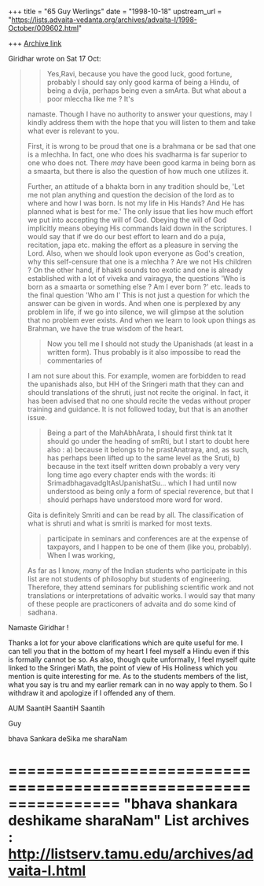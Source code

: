 +++
title = "65 Guy Werlings"
date = "1998-10-18"
upstream_url = "https://lists.advaita-vedanta.org/archives/advaita-l/1998-October/009602.html"

+++
[Archive link](https://lists.advaita-vedanta.org/archives/advaita-l/1998-October/009602.html)

Giridhar wrote on Sat 17 Oct:
>
> >Yes,Ravi, because you have the good luck, good fortune, probably  I
> >should say only good karma of being a Hindu, of being a dvija, perhaps
> >being even a smArta. But what about a poor mleccha like me ? It's
>
> namaste. Though I have no authority to answer your questions, may I kindly
> address them with the hope that you will listen to them and take what ever is
> relevant to you.
>
> First, it is wrong to be proud that one is a brahmana or be sad that one is
> a mlechha. In fact, one who does his svadharma is far superior to one who
> does not. There _may_ have been good karma in being born as a smaarta,
> but there is also the question of how much one utilizes it.
>
> Further, an attitude of a bhakta born in any tradition should be,
> 'Let me not plan anything and question the decision of the lord as to where
> and how I was born. Is not my life in His Hands? And He has planned what
> is best for me.'  The only issue that lies how much effort we put into
> accepting
> the will of God. Obeying the will of God implicitly means obeying His commands
> laid down in the scriptures. I would say that if we do our best effort to
> learn and do a puja,
> recitation, japa etc. making the effort as a pleasure in serving the Lord.
> Also, when we should look upon everyone as God's creation, why this
> self-censure that one is a mlechha ? Are we not His children ?
> On the other hand, if bhakti sounds too exotic and one is already
> established with a lot
> of viveka and vairagya, the questions 'Who is born as a smaarta or
> something else ?
> Am I ever born ?' etc. leads to the final question 'Who am I' This is not
> just a question
> for which the answer can be given in words. And when one is perplexed by
> any problem in life, if we go into silence, we will glimpse at the solution
> that no problem ever exists. And
> when we learn to look upon things as Brahman, we have the true wisdom of
> the heart.
>
> >Now you tell me I should not study the Upanishads (at least in a written
> >form). Thus probably is it also impossibe to read the commentaries of
>
> I am not sure about this. For example, women are forbidden to read the
> upanishads also, but HH of the Sringeri math that they can and should
> translations of the shruti, just not recite the original. In fact, it has been
> advised that no one should recite the vedas without proper training and
> guidance. It is not followed today, but that is an another issue.
>
> >Being a part of the MahAbhArata,  I should first think tat It should go
> >under the heading of smRti, but I start to doubt here also :
> >a) because it belongs to he prastAnatraya, and, as such, has perhaps
> >been lifted up to the same level as the Sruti,
> >b) because in the text itself written down probably a  very very long
> >time ago every chapter ends with the words:
> >iti SrimadbhagavadgItAsUpanishatSu...
> >which I had until now understood as being only a form of special
> >reverence, but that I should perhaps have understood more word for word.
>
> Gita is definitely Smriti and can be read by all. The classification of what
> is shruti and what is smriti is marked for most texts.
>
> >participate in seminars and conferences are at the expense of taxpayors,
> >and I happen to be one of them (like you, probably). When I was working,
>
> As far as I know, _many_ of the Indian students who participate in this list
> are not students of philosophy but students of engineering. Therefore, they
> attend seminars for publishing scientific work and not translations or
> interpretations of advaitic works. I would say that many of these people are
> practiconers of advaita and do some kind of sadhana.


Namaste Giridhar !

Thanks a lot for your above clarifications which are quite useful for
me. I can tell you that in the bottom of my heart I feel myself a Hindu
even if this is formally cannot be so. As also, though quite unformally,
I feel myself quite linked to the Sringeri Math, the point of view of
His Holiness which you mention is quite interesting for me.
As to the students members of the list, what you say is tru and my
earlier remark can in no way apply to them. So I withdraw it and
apologize if I offended any of them.


AUM SaantiH SaantiH Saantih

Guy

bhava Sankara deSika me sharaNam

================================================================
"bhava shankara deshikame sharaNam"
List archives : http://listserv.tamu.edu/archives/advaita-l.html
================================================================

